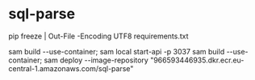 # sql-parse

pip freeze | Out-File -Encoding UTF8 requirements.txt

sam build --use-container; sam local start-api -p 3037
sam build --use-container; sam deploy --image-repository "966593446935.dkr.ecr.eu-central-1.amazonaws.com/sql-parse"

<!-- py -3 -m venv venv
venv\Scripts\activate -->

<!-- flask run --port=3037 -->

<!-- venv\Scripts\activate; cd dev; flask run --port=3037 -->

